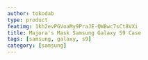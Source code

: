 ```yaml
---
author: tokodab
type: product
featimg: 1kh2evPGVoaMy9PraJE-QW8wc7sCt8VXi
title: Majora's Mask Samsung Galaxy S9 Case
tags: [samsung, galaxy, s9]
category: [samsung]
---
```

